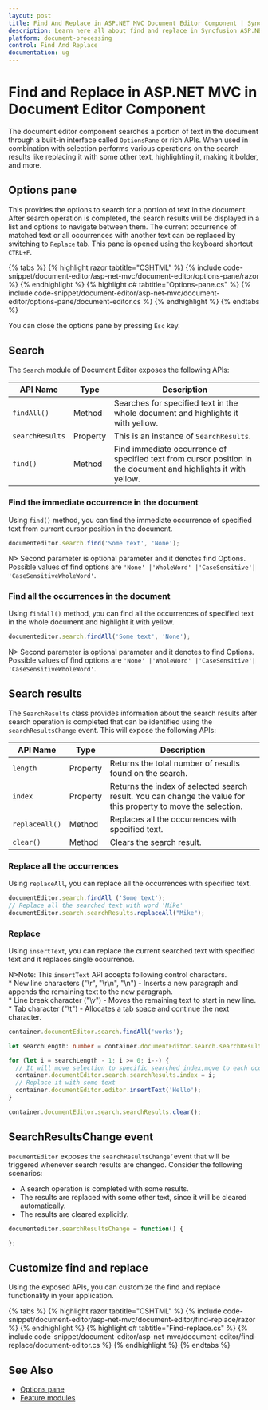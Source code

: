 ```yaml
---
layout: post
title: Find And Replace in ASP.NET MVC Document Editor Component | Syncfusion
description: Learn here all about find and replace in Syncfusion ASP.NET MVC Document Editor component of Syncfusion Essential JS 2 and more.
platform: document-processing
control: Find And Replace
documentation: ug
---
```



# Find and Replace in ASP.NET MVC in Document Editor Component

The document editor component searches a portion of text in the document through a built-in interface called `OptionsPane` or rich APIs. When used in combination with selection performs various operations on the search results like replacing it with some other text, highlighting it, making it bolder, and more.

## Options pane

This provides the options to search for a portion of text in the document. After search operation is completed, the search results will be displayed in a list and options to navigate between them. The current occurrence of matched text or all occurrences with another text can be replaced by switching to `Replace` tab. This pane is opened using the keyboard shortcut `CTRL+F`.



{% tabs %}
{% highlight razor tabtitle="CSHTML" %}
{% include code-snippet/document-editor/asp-net-mvc/document-editor/options-pane/razor %}
{% endhighlight %}
{% highlight c# tabtitle="Options-pane.cs" %}
{% include code-snippet/document-editor/asp-net-mvc/document-editor/options-pane/document-editor.cs %}
{% endhighlight %}
{% endtabs %}




You can close the options pane by pressing `Esc` key.

## Search

The `Search` module of Document Editor exposes the following APIs:

|API Name|Type |Description|
|---|---|---|
|`findAll()` | Method |Searches for specified text in the whole document and highlights it with yellow.|
|`searchResults` |Property |This is an instance of `SearchResults`.|
|`find()` | Method |Find immediate occurrence of specified text from cursor position in the document and highlights it with yellow.|

### Find the immediate occurrence in the document

Using `find()` method, you can find the immediate occurrence of specified text from current cursor position in the document.

```typescript
documenteditor.search.find('Some text', 'None');
```

N> Second parameter is optional parameter and it denotes find Options. Possible values of find options are `'None' |'WholeWord' |'CaseSensitive'| 'CaseSensitiveWholeWord'`.

### Find all the occurrences in the document

Using `findAll()` method, you can find all the occurrences of specified text in the whole document and highlight it with yellow.

```typescript
documenteditor.search.findAll('Some text', 'None');
```

N> Second parameter is optional parameter and it denotes to find Options. Possible values of find options are `'None' |'WholeWord' |'CaseSensitive'| 'CaseSensitiveWholeWord'`.

## Search results

The `SearchResults` class provides information about the search results after search operation is completed that can be identified using the `searchResultsChange` event. This will expose the following APIs:

|API Name|Type |Description|
|---|---|---|
|`length` |Property|Returns the total number of results found on the search.|
|`index` |Property|Returns the index of selected search result. You can change the value for this property to move the selection.|
|`replaceAll()` |Method|Replaces all the occurrences with specified text.|
|`clear()` |Method|Clears the search result.|

### Replace all the occurrences

Using `replaceAll`, you can replace all the occurrences with specified text.

```typescript
documentEditor.search.findAll ('Some text');
// Replace all the searched text with word 'Mike'
documentEditor.search.searchResults.replaceAll("Mike");  
```

### Replace

Using `insertText`, you can replace the current searched text with specified text and it replaces single occurrence.

N>Note: This `insertText` API accepts following control characters.
<br/>* New line characters ("\r", "\r\n", "\n") - Inserts a new paragraph and appends the remaining text to the new paragraph.
<br/>* Line break character ("\v") - Moves the remaining text to start in new line.
<br/>* Tab character ("\t") - Allocates a tab space and continue the next character.

```typescript
container.documentEditor.search.findAll('works');

let searchLength: number = container.documentEditor.search.searchResults.length;

for (let i = searchLength - 1; i >= 0; i--) {
  // It will move selection to specific searched index,move to each occurrence one by one
  container.documentEditor.search.searchResults.index = i;
  // Replace it with some text
  container.documentEditor.editor.insertText('Hello');
}

container.documentEditor.search.searchResults.clear();
```

## SearchResultsChange event

`DocumentEditor` exposes the `searchResultsChange’`event that will be triggered whenever search results are changed. Consider the following scenarios:

* A search operation is completed with some results.
* The results are replaced with some other text, since it will be cleared automatically.
* The results are cleared explicitly.

```typescript
documenteditor.searchResultsChange = function() {

};
```

## Customize find and replace

Using the exposed APIs, you can customize the find and replace functionality in your application.



{% tabs %}
{% highlight razor tabtitle="CSHTML" %}
{% include code-snippet/document-editor/asp-net-mvc/document-editor/find-replace/razor %}
{% endhighlight %}
{% highlight c# tabtitle="Find-replace.cs" %}
{% include code-snippet/document-editor/asp-net-mvc/document-editor/find-replace/document-editor.cs %}
{% endhighlight %}
{% endtabs %}




## See Also

* [Options pane](./dialog)
* [Feature modules](./feature-module)
